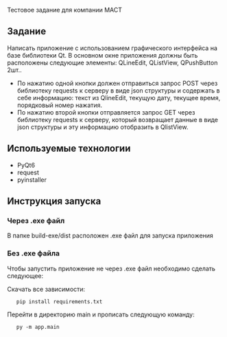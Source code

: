 Тестовое задание для компании МАСТ

## Задание 

Написать приложение с использованием графического интерфейса на базе
библиотеки Qt. В основном окне приложения должны быть расположены следующие
элементы: QLineEdit, QListView, QPushButton 2шт..
- По нажатию одной кнопки должен отправиться запрос POST через библиотеку requests к
серверу в виде json структуры и содержать в себе информацию: текст из QlineEdit, текущую
дату, текущее время, порядковый номер нажатия.
- По нажатию второй кнопки отправляется запрос GET через библиотеку requests к серверу,
который возвращает данные в виде json структуры и эту информацию отобразить в QlistView.

## Используемые технологии
- PyQt6
- request
- pyinstaller

## Инструкция запуска

### Через .exe файл

В папке build-exe/dist расположен .exe файл для запуска приложения

### Без .exe файла

Чтобы запустить приложение не через .exe файл необходимо сделать следующее:

Скачать все зависимости: 

       pip install requirements.txt

Перейти в директорию main и прописать следующую команду: 

       py -m app.main
